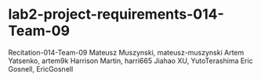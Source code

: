 # lab2-project-requirements-014-Team-09
Recitation-014-Team-09
Mateusz Muszynski, mateusz-muszynski
Artem Yatsenko, artem9k
Harrison Martin, harri665
Jiahao XU, YutoTerashima
Eric Gosnell, EricGosnell
